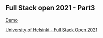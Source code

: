 ## Full Stack open 2021 - Part3


[Demo](https://phonebook-403.herokuapp.com/) 

[University of Helsinki - Full Stack Open 2021](https://fullstackopen.com/en/) 